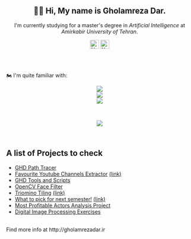 <p align="center">
  <h2 align="center">🏴‍☠️ Hi, My name is  <b>Gholamreza Dar</b>. </h2>
  <div align="center">I'm currently studying for a master's degree in <i>Artificial Intelligence</i> at <i>Amirkabir University of Tehran</i>.</div>
</p>
<div align="center">
<a href="https://www.linkedin.com/in/gholamrezadar/"><img align="center" src="https://raw.githubusercontent.com/yushi1007/yushi1007/main/images/linkedin.svg" alt="Yu Shi | LinkedIn" width="24px"/></a> 
<a href="https://instagram.com/gholamreza_dar"><img align="center" src="https://raw.githubusercontent.com/yushi1007/yushi1007/main/images/instagram.svg" alt="Yu Shi | Instagram" width="24px"/></a>
  </div>

</br></br>

🏍 I'm quite familiar with:
<!-- Language Card -->
<p align="center">
  <a href="https://skillicons.dev">
    <img src="https://skillicons.dev/icons?i=py,tensorflow,vscode" />
    </br>
    <img src="https://skillicons.dev/icons?i=html,css,js,ts,react,nextjs,tailwind" />
    </br>
    <img src="https://skillicons.dev/icons?i=ps,ae,pr,blender,unity" />
  </a>
</p>

</br>

<!---
🚗 And have dabbled in:
<p align="center">
  <a href="https://skillicons.dev">
    <img src="https://skillicons.dev/icons?i=c,cpp,cs,java" />
    </br>
    <img src="https://skillicons.dev/icons?i=rust,dart,flutter" />
  </br>
    <img src="https://skillicons.dev/icons?i=git,electron" />
  </a>
</p>
--->

<p align="center">
  
<!---
  <a href="https://github.com/anuraghazra/github-readme-stats">
    <img align="center" src="https://github-readme-stats.vercel.app/api?username=gholamrezadar&count_private=true&show_icons=true&theme=github_dark&include_all_commits=true&hide_border=true" />
  </a>  
--->
  <a href="https://github.com/anuraghazra/github-readme-stats">
    <img align="center" src="https://github-readme-stats.vercel.app/api/top-langs/?username=gholamrezadar&theme=github_dark&hide_border=true&langs_count=10&layout=compact" />
  </a>
</p>

</br>

## A list of Projects to check
- [GHD Path Tracer](https://github.com/Gholamrezadar/GHD-Path-Tracer)
- [Favourite Youtube Channels Extractor](https://github.com/Gholamrezadar/favourite-youtube-channels-next) [(link)](https://ghdyt.vercel.app/)
- [GHD Tools and Scripts](https://github.com/Gholamrezadar/ghd-tools)
- [OpenCV Face Filter](https://github.com/Gholamrezadar/snapchat-face-filter)
- [Triomino Tiling](https://github.com/Gholamrezadar/Triomino-Tiling) [(link)](https://gholamrezadar.github.io/Triomino-Tiling/)
- [What to pick for next semester!](https://github.com/Gholamrezadar/wtp) [(link)](https://gholamrezadar.github.io/wtp/)
- [Most Profitable Actors Analysis Project](https://github.com/Gholamrezadar/most-profitable-actors)
- [Digital Image Processing Exercises](https://github.com/Gholamrezadar/digital-image-processing-exercises)


</br>
Find more info at http://gholamrezadar.ir

<!--
**Gholamrezadar/gholamrezadar** is a ✨ _special_ ✨ repository because its `README.md` (this file) appears on your GitHub profile.

Here are some ideas to get you started:

- 🔭 I’m currently working on ...
- 🌱 I’m currently learning ...
- 👯 I’m looking to collaborate on ...
- 🤔 I’m looking for help with ...
- 💬 Ask me about ...
- 📫 How to reach me: ...
- 😄 Pronouns: ...
- ⚡ Fun fact: ...
-->
